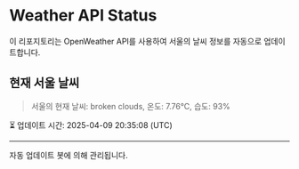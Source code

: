 
# Weather API Status

이 리포지토리는 OpenWeather API를 사용하여 서울의 날씨 정보를 자동으로 업데이트합니다.

## 현재 서울 날씨
> 서울의 현재 날씨: broken clouds, 온도: 7.76°C, 습도: 93%

⏳ 업데이트 시간: 2025-04-09 20:35:08 (UTC)

---
자동 업데이트 봇에 의해 관리됩니다.
